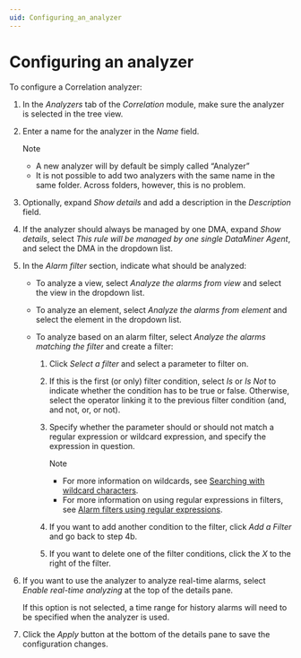 ```yaml
---
uid: Configuring_an_analyzer
---
```


# Configuring an analyzer

To configure a Correlation analyzer:

1. In the *Analyzers* tab of the *Correlation* module, make sure the analyzer is selected in the tree view.

1. Enter a name for the analyzer in the *Name* field.

    > [!NOTE]
    > - A new analyzer will by default be simply called “Analyzer”
    > - It is not possible to add two analyzers with the same name in the same folder. Across folders, however, this is no problem.

1. Optionally, expand *Show details* and add a description in the *Description* field.

1. If the analyzer should always be managed by one DMA, expand *Show details*, select *This rule will be managed by one single DataMiner Agent*, and select the DMA in the dropdown list.

1. In the *Alarm filter* section, indicate what should be analyzed:

    - To analyze a view, select *Analyze the alarms from view* and select the view in the dropdown list.

    - To analyze an element, select *Analyze the alarms from element* and select the element in the dropdown list.

    - To analyze based on an alarm filter, select *Analyze the alarms matching the filter* and create a filter:

        1. Click *Select a filter* and select a parameter to filter on.

        1. If this is the first (or only) filter condition, select *Is* or *Is Not* to indicate whether the condition has to be true or false. Otherwise, select the operator linking it to the previous filter condition (and, and not, or, or not).

        1. Specify whether the parameter should or should not match a regular expression or wildcard expression, and specify the expression in question.

            > [!NOTE]
            > - For more information on wildcards, see [Searching with wildcard characters](xref:Searching_in_DataMiner_Cube#searching-with-wildcard-characters).
            > - For more information on using regular expressions in filters, see [Alarm filters using regular expressions](xref:ApplyingAlarmFiltersInTheAlarmConsole#alarm-filters-using-regular-expressions).

        1. If you want to add another condition to the filter, click *Add a Filter* and go back to step 4b.

        1. If you want to delete one of the filter conditions, click the *X* to the right of the filter.

1. If you want to use the analyzer to analyze real-time alarms, select *Enable real-time analyzing* at the top of the details pane.

    If this option is not selected, a time range for history alarms will need to be specified when the analyzer is used.

1. Click the *Apply* button at the bottom of the details pane to save the configuration changes.
